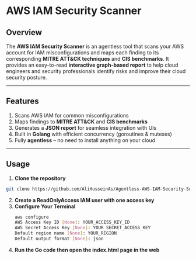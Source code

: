 # AWS IAM Security Scanner


##  Overview

The **AWS IAM Security Scanner** is an agentless tool that scans your AWS account for IAM misconfigurations and maps each finding to its corresponding **MITRE ATT&CK techniques** and **CIS benchmarks**. It provides an easy-to-read **interactive graph-based report** to help cloud engineers and security professionals identify risks and improve their cloud security posture.

---

##  Features

1) Scans AWS IAM for common misconfigurations  
2) Maps findings to **MITRE ATT&CK** and **CIS benchmarks**  
3) Generates a **JSON report** for seamless integration with UIs  
4) Built in **Golang** with efficient concurrency (goroutines & mutexes)  
5) Fully **agentless** – no need to install anything on your cloud

---

## Usage

1. **Clone the repository**

```bash
git clone https://github.com/AliHusseinAs/Agentless-AWS-IAM-Security-Scanner.git

```
2. **Create a ReadOnlyAccess IAM user with one access key**
3. **Configure Your Terminal**
   ```bash
   aws configure
   AWS Access Key ID [None]: YOUR_ACCESS_KEY_ID
   AWS Secret Access Key [None]: YOUR_SECRET_ACCESS_KEY
   Default region name [None]: YOUR_REGION
   Default output format [None]: json
4. **Run the Go code then open the index.html page in the web**
